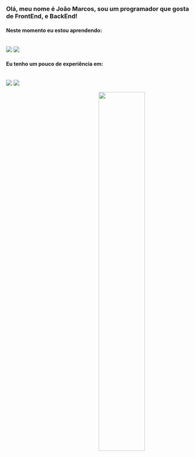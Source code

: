 ### Olá, meu nome é João Marcos, sou um programador que gosta de FrontEnd, e BackEnd!

#### Neste momento eu estou aprendendo: <br><br>
<img src="https://media.discordapp.net/attachments/849389120773685248/857763677330866246/c.png">      <img src="https://media.discordapp.net/attachments/849389120773685248/857763673083084830/b.png">

#### Eu tenho um pouco de experiência em: <br><br>
<img src="https://media.discordapp.net/attachments/849389120773685248/857763674533134376/c_1.png">     <img src="https://media.discordapp.net/attachments/849389120773685248/857763675876229150/c_2.png">

<img width="50%" align="right" src="https://github-readme-stats.vercel.app/api?username=indsxx&show_icons=true&theme=radical&title_color=8E2DE2&text_color=fff&icon_color=8E2DE2" />

